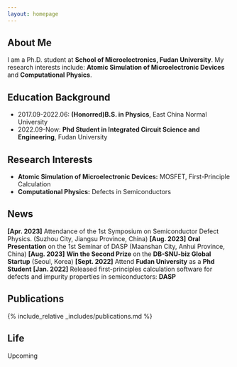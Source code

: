 ```yaml
---
layout: homepage
---
```


## About Me

I am a Ph.D. student at **School of Microelectronics, Fudan University**. My research interests include: **Atomic Simulation of Microelectronic Devices** and **Computational Physics**.

## Education Background

- 2017.09-2022.06: **(Honorred)B.S. in Physics**, East China Normal University
- 2022.09-Now: **Phd Student in Integrated Circuit Science and Engineering**, Fudan University 

## Research Interests

- **Atomic Simulation of Microelectronic Devices:** MOSFET, First-Principle Calculation
- **Computational Physics:** Defects in Semiconductors

## News

**[Apr. 2023]** Attendance of the 1st Symposium on Semiconductor Defect Physics. (Suzhou City, Jiangsu Province, China)
**[Aug. 2023]** **Oral Presentation** on the 1st Seminar of DASP (Maanshan City, Anhui Province, China)
**[Aug. 2023]** **Win the Second Prize** on the **DB-SNU-biz Global Startup** (Seoul, Korea)
**[Sept. 2022]** Attend **Fudan University** as a **Phd Student**
**[Jan. 2022]** Released first-principles calculation software for defects and impurity properties in semiconductors: **DASP**

## Publications
{% include_relative _includes/publications.md %}

## Life
Upcoming

<!--%#- **[Feb. 2020]** Our paper about incremental learning is accepted to CVPR 2020.
<!--%#- **[Feb. 2020]** We will host the ACM Multimedia Asia 2020 conference in Singapore!
<!--%#- **[Sept. 2019]** Our paper about few-shot learning is accepted to NeurIPS 2019.
<!--%#- **[Mar. 2019]** Our paper about few-shot learning is accepted to CVPR 2019.-->



<!--%#{% include_relative _includes/services.md %}-->

